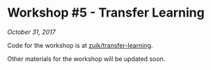 Workshop #5 - Transfer Learning
===

*October 31, 2017*

Code for the workshop is at [zuik/transfer-learning](https://github.com/zuik/transfer-learning).

Other materials for the workshop will be updated soon.



